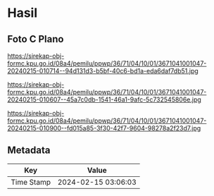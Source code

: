 # Hasil

## Foto C Plano

https://sirekap-obj-formc.kpu.go.id/08a4/pemilu/ppwp/36/71/04/10/01/3671041001047-20240215-010714--94d131d3-b5bf-40c6-bd1a-eda6daf7db51.jpg

https://sirekap-obj-formc.kpu.go.id/08a4/pemilu/ppwp/36/71/04/10/01/3671041001047-20240215-010607--45a7c0db-1541-46a1-9afc-5c732545806e.jpg

https://sirekap-obj-formc.kpu.go.id/08a4/pemilu/ppwp/36/71/04/10/01/3671041001047-20240215-010900--fd015a85-3f30-42f7-9604-98278a2f23d7.jpg


## Metadata

| Key        | Value               |
| ---------- | ------------------- |
| Time Stamp | 2024-02-15 03:06:03 |



